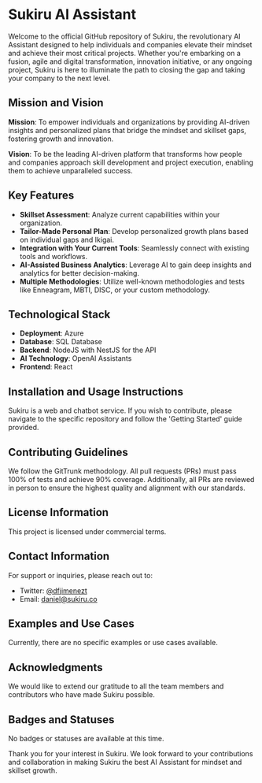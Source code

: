 # Sukiru AI Assistant

Welcome to the official GitHub repository of Sukiru, the revolutionary AI Assistant designed to help individuals and companies elevate their mindset and achieve their most critical projects. Whether you're embarking on a fusion, agile and digital transformation, innovation initiative, or any ongoing project, Sukiru is here to illuminate the path to closing the gap and taking your company to the next level.

## Mission and Vision

**Mission**: To empower individuals and organizations by providing AI-driven insights and personalized plans that bridge the mindset and skillset gaps, fostering growth and innovation.

**Vision**: To be the leading AI-driven platform that transforms how people and companies approach skill development and project execution, enabling them to achieve unparalleled success.

## Key Features

- **Skillset Assessment**: Analyze current capabilities within your organization.
- **Tailor-Made Personal Plan**: Develop personalized growth plans based on individual gaps and Ikigai.
- **Integration with Your Current Tools**: Seamlessly connect with existing tools and workflows.
- **AI-Assisted Business Analytics**: Leverage AI to gain deep insights and analytics for better decision-making.
- **Multiple Methodologies**: Utilize well-known methodologies and tests like Enneagram, MBTI, DISC, or your custom methodology.

## Technological Stack

- **Deployment**: Azure
- **Database**: SQL Database
- **Backend**: NodeJS with NestJS for the API
- **AI Technology**: OpenAI Assistants
- **Frontend**: React

## Installation and Usage Instructions

Sukiru is a web and chatbot service. If you wish to contribute, please navigate to the specific repository and follow the 'Getting Started' guide provided.

## Contributing Guidelines

We follow the GitTrunk methodology. All pull requests (PRs) must pass 100% of tests and achieve 90% coverage. Additionally, all PRs are reviewed in person to ensure the highest quality and alignment with our standards.

## License Information

This project is licensed under commercial terms.

## Contact Information

For support or inquiries, please reach out to:
- Twitter: [@dfjimenezt](https://twitter.com/dfjimenezt)
- Email: [daniel@sukiru.co](mailto:daniel@sukiru.co)

## Examples and Use Cases

Currently, there are no specific examples or use cases available.

## Acknowledgments

We would like to extend our gratitude to all the team members and contributors who have made Sukiru possible.

## Badges and Statuses

No badges or statuses are available at this time.

Thank you for your interest in Sukiru. We look forward to your contributions and collaboration in making Sukiru the best AI Assistant for mindset and skillset growth.
